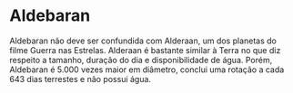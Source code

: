 # Aldebaran

Aldebaran não deve ser confundida com Alderaan, um dos planetas do filme Guerra
nas Estrelas. Alderaan é bastante similar à Terra no que diz respeito a tamanho,
duração do dia e disponibilidade de água. Porém, Aldebaran é 5.000 vezes maior
em diâmetro, conclui uma rotação a cada 643 dias terrestes e não possui água.
